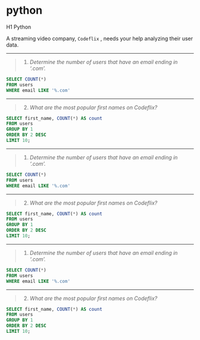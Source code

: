 # python


H1 Python


A streaming video company, `Codeflix` , needs your help analyzing their user data.

***

>1. _Determine the number of users that have an email ending in ‘.com’._
``` SQL
SELECT COUNT(*)
FROM users
WHERE email LIKE '%.com'
```

***

>2. _What are the most popular first names on Codeflix?_
``` SQL
SELECT first_name, COUNT(*) AS count
FROM users
GROUP BY 1
ORDER BY 2 DESC
LIMIT 10;
```
***

>1. _Determine the number of users that have an email ending in ‘.com’._
``` SQL
SELECT COUNT(*)
FROM users
WHERE email LIKE '%.com'
```

***

>2. _What are the most popular first names on Codeflix?_
``` SQL
SELECT first_name, COUNT(*) AS count
FROM users
GROUP BY 1
ORDER BY 2 DESC
LIMIT 10;
```

***

>1. _Determine the number of users that have an email ending in ‘.com’._
``` SQL
SELECT COUNT(*)
FROM users
WHERE email LIKE '%.com'
```

***

>2. _What are the most popular first names on Codeflix?_
``` SQL
SELECT first_name, COUNT(*) AS count
FROM users
GROUP BY 1
ORDER BY 2 DESC
LIMIT 10;
```
